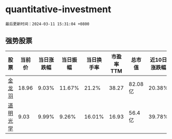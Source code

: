 # quantitative-investment

`最后更新时间：2024-03-11 15:31:04 +0800`

## 强势股票

|股票|当前价|当日涨跌幅|当日振幅|当日换手率|市盈率TTM|总市值|近10日涨跌幅|
|----|----|----|----|----|----|----|----|
|[金龙羽](https://xueqiu.com/S/SZ002882)|18.96|9.03%|11.67%|21.2%|38.27|82.08亿|20.38%|
|[道明光学](https://xueqiu.com/S/SZ002632)|9.03|9.99%|9.26%|16.01%|16.93|56.4亿|39.78%|
